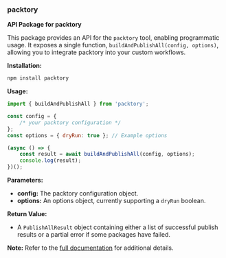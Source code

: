 ### packtory

**API Package for packtory**

This package provides an API for the `packtory` tool, enabling programmatic usage. It exposes a single function, `buildAndPublishAll(config, options)`, allowing you to integrate packtory into your custom workflows.

**Installation:**

```bash
npm install packtory
```

**Usage:**

```javascript
import { buildAndPublishAll } from 'packtory';

const config = {
    /* your packtory configuration */
};
const options = { dryRun: true }; // Example options

(async () => {
    const result = await buildAndPublishAll(config, options);
    console.log(result);
})();
```

**Parameters:**

-   **config:** The packtory configuration object.
-   **options:** An options object, currently supporting a `dryRun` boolean.

**Return Value:**

-   A `PublishAllResult` object containing either a list of successful publish results or a partial error if some packages have failed.

**Note:** Refer to the [full documentation](https://github.com/enormora/packtory/blob/main/readme.md) for additional details.
